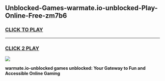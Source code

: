 
## Unblocked-Games-warmate.io-unblocked-Play-Online-Free-zm7b6
<h3>
<a href="https://premium76.site?title=warmate.io-unblocked&ref=26A">CLICK TO PLAY</a></h3>
<hr>

<h3>
<a href="https://premium76.site?title=warmate.io-unblocked&ref=26A">CLICK 2 PLAY</a>
  
</h3>

<a href="https://premium76.site?title=warmate.io-unblocked&ref=26A"><img src="https://clearcache.store/games.png"></a>


**warmate.io-unblocked games unblocked: Your Gateway to Fun and Accessible Online Gaming**
